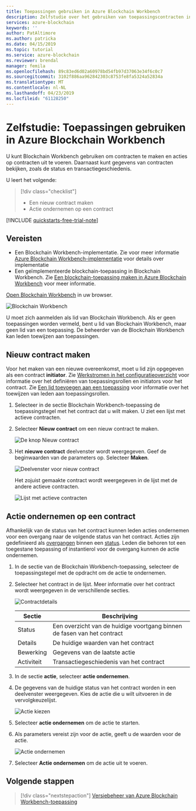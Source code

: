 ```yaml
---
title: Toepassingen gebruiken in Azure Blockchain Workbench
description: Zelfstudie over het gebruiken van toepassingscontracten in Azure Blockchain Workbench.
services: azure-blockchain
keywords: ''
author: PatAltimore
ms.author: patricka
ms.date: 04/15/2019
ms.topic: tutorial
ms.service: azure-blockchain
ms.reviewer: brendal
manager: femila
ms.openlocfilehash: 89c83ed6d02a60978bd54fb97d37063e34f6c0c7
ms.sourcegitcommit: 3102f886aa962842303c8753fe8fa5324a52834a
ms.translationtype: MT
ms.contentlocale: nl-NL
ms.lasthandoff: 04/23/2019
ms.locfileid: "61128250"
---
```

# <a name="tutorial-using-applications-in-azure-blockchain-workbench"></a>Zelfstudie: Toepassingen gebruiken in Azure Blockchain Workbench

U kunt Blockchain Workbench gebruiken om contracten te maken en acties op contracten uit te voeren. Daarnaast kunt gegevens van contracten bekijken, zoals de status en transactiegeschiedenis.

U leert het volgende:

> [!div class="checklist"]
> * Een nieuw contract maken
> * Actie ondernemen op een contract

[!INCLUDE [quickstarts-free-trial-note](../../../includes/quickstarts-free-trial-note.md)]

## <a name="prerequisites"></a>Vereisten

* Een Blockchain Workbench-implementatie. Zie voor meer informatie [Azure Blockchain Workbench-implementatie](deploy.md) voor details over implementatie
* Een geïmplementeerde blockchain-toepassing in Blockchain Workbench. Zie [Een blockchain-toepassing maken in Azure Blockchain Workbench](create-app.md) voor meer informatie.

[Open Blockchain Workbench](deploy.md#blockchain-workbench-web-url) in uw browser.

![Blockchain Workbench](./media/use/workbench.png)

U moet zich aanmelden als lid van Blockchain Workbench. Als er geen toepassingen worden vermeld, bent u lid van Blockchain Workbench, maar geen lid van een toepassing. De beheerder van de Blockchain Workbench kan leden toewijzen aan toepassingen.

## <a name="create-new-contract"></a>Nieuw contract maken

Voor het maken van een nieuwe overeenkomst, moet u lid zijn opgegeven als een contract **initiator**. Zie [Werkstromen in het configuratieoverzicht](configuration.md#workflows) voor informatie over het definiëren van toepassingsrollen en initiators voor het contract. Zie [Een lid toevoegen aan een toepassing](manage-users.md#add-member-to-application) voor informatie over het toewijzen van leden aan toepassingsrollen.

1. Selecteer in de sectie Blockchain Workbench-toepassing de toepassingstegel met het contract dat u wilt maken. U ziet een lijst met actieve contracten.

2. Selecteer **Nieuw contract** om een nieuw contract te maken.

    ![De knop Nieuw contract](./media/use/contract-list.png)

3. Het **nieuwe contract** deelvenster wordt weergegeven. Geef de beginwaarden van de parameters op. Selecteer **Maken**.

    ![Deelvenster voor nieuw contract](./media/use/new-contract.png)

    Het zojuist gemaakte contract wordt weergegeven in de lijst met de andere actieve contracten.

    ![Lijst met actieve contracten](./media/use/active-contracts.png)

## <a name="take-action-on-contract"></a>Actie ondernemen op een contract

Afhankelijk van de status van het contract kunnen leden acties ondernemen voor een overgang naar de volgende status van het contract. Acties zijn gedefinieerd als [overgangen](configuration.md#transitions) binnen een [status](configuration.md#states). Leden die behoren tot een toegestane toepassing of instantierol voor de overgang kunnen de actie ondernemen. 

1. In de sectie van de Blockchain Workbench-toepassing, selecteer de toepassingstegel met de opdracht om de actie te ondernemen.
2. Selecteer het contract in de lijst. Meer informatie over het contract wordt weergegeven in de verschillende secties. 

    ![Contractdetails](./media/use/contract-details.png)

    | Sectie  | Beschrijving  |
    |---------|---------|
    | Status | Een overzicht van de huidige voortgang binnen de fasen van het contract |
    | Details | De huidige waarden van het contract |
    | Bewerking | Gegevens van de laatste actie |
    | Activiteit | Transactiegeschiedenis van het contract |
    
3. In de sectie **actie**, selecteer **actie ondernemen**.

4. De gegevens van de huidige status van het contract worden in een deelvenster weergegeven. Kies de actie die u wilt uitvoeren in de vervolgkeuzelijst. 

    ![Actie kiezen](./media/use/choose-action.png)

5. Selecteer **actie ondernemen** om de actie te starten.
6. Als parameters vereist zijn voor de actie, geeft u de waarden voor de actie.

    ![Actie ondernemen](./media/use/take-action.png)

7. Selecteer **Actie ondernemen** om de actie uit te voeren.

## <a name="next-steps"></a>Volgende stappen

> [!div class="nextstepaction"]
> [Versiebeheer van Azure Blockchain Workbench-toepassing](version-app.md)
